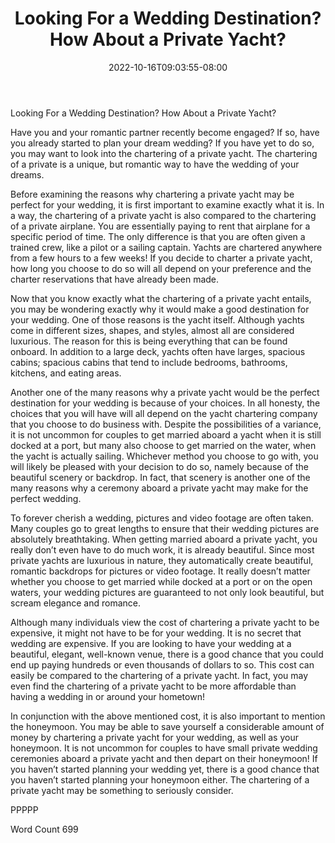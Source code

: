 ﻿---
title: "Looking For a Wedding Destination?  How About a Private Yacht?"
date: 2022-10-16T09:03:55-08:00
description: "Private Yacht Charters TXT Tips for Web Success"
featured_image: "/images/Private Yacht Charters TXT.jpg"
tags: ["Private Yacht Charters TXT"]
---

Looking For a Wedding Destination?  How About a Private Yacht?

Have you and your romantic partner recently become engaged? If so, have you already started to plan your dream wedding?  If you have yet to do so, you may want to look into the chartering of a private yacht.  The chartering of a private is a unique, but romantic way to have the wedding of your dreams.

Before examining the reasons why chartering a private yacht may be perfect for your wedding, it is first important to examine exactly what it is.  In a way, the chartering of a private yacht is also compared to the chartering of a private airplane.  You are essentially paying to rent that airplane for a specific period of time. The only difference is that you are often given a trained crew, like a pilot or a sailing captain.  Yachts are chartered anywhere from a few hours to a few weeks!  If you decide to charter a private yacht, how long you choose to do so will all depend on your preference and the charter reservations that have already been made.

Now that you know exactly what the chartering of a private yacht entails, you may be wondering exactly why it would make a good destination for your wedding.  One of those reasons is the yacht itself.  Although yachts come in different sizes, shapes, and styles, almost all are considered luxurious.  The reason for this is being everything that can be found onboard.  In addition to a large deck, yachts often have larges, spacious cabins; spacious cabins that tend to include bedrooms, bathrooms, kitchens, and eating areas.  

Another one of the many reasons why a private yacht would be the perfect destination for your wedding is because of your choices. In all honesty, the choices that you will have will all depend on the yacht chartering company that you choose to do business with. Despite the possibilities of a variance, it is not uncommon for couples to get married aboard a yacht when it is still docked at a port, but many also choose to get married on the water, when the yacht is actually sailing.  Whichever method you choose to go with, you will likely be pleased with your decision to do so, namely because of the beautiful scenery or backdrop. In fact, that scenery is another one of the many reasons why a ceremony aboard a private yacht may make for the perfect wedding.

To forever cherish a wedding, pictures and video footage are often taken.  Many couples go to great lengths to ensure that their wedding pictures are absolutely breathtaking.  When getting married aboard a private yacht, you really don’t even have to do much work, it is already beautiful.  Since most private yachts are luxurious in nature, they automatically create beautiful, romantic backdrops for pictures or video footage.  It really doesn’t matter whether you choose to get married while docked at a port or on the open waters, your wedding pictures are guaranteed to not only look beautiful, but scream elegance and romance.  

Although many individuals view the cost of chartering a private yacht to be expensive, it might not have to be for your wedding. It is no secret that wedding are expensive.  If you are looking to have your wedding at a beautiful, elegant, well-known venue, there is a good chance that you could end up paying hundreds or even thousands of dollars to so. This cost can easily be compared to the chartering of a private yacht.  In fact, you may even find the chartering of a private yacht to be more affordable than having a wedding in or around your hometown!  

In conjunction with the above mentioned cost, it is also important to mention the honeymoon. You may be able to save yourself a considerable amount of money by chartering a private yacht for your wedding, as well as your honeymoon.  It is not uncommon for couples to have small private wedding ceremonies aboard a private yacht and then depart on their honeymoon!  If you haven’t started planning your wedding yet, there is a good chance that you haven’t started planning your honeymoon either.  The chartering of a private yacht may be something to seriously consider.  

PPPPP

Word Count 699


